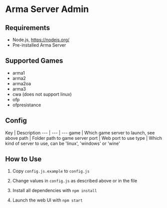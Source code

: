 # Arma Server Admin

## Requirements

- Node.js, https://nodejs.org/
- Pre-installed Arma Server

## Supported Games

- arma1
- arma2
- arma2oa
- arma3
- cwa (does not support linux)
- ofp
- ofpresistance

## Config

Key | Description
--- | --- | ---
game | Which game server to launch, see above
path | Folder path to game server
port | Web port to use
type | Which kind of server to use, can be 'linux', 'windows' or 'wine'

## How to Use

1. Copy `config.js.example` to `config.js`

2. Change values in `config.js` as described above or in the file

3. Install all dependencies with `npm install`

4. Launch the web UI with `npm start`
